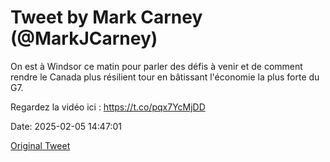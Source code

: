 # Tweet by Mark Carney (@MarkJCarney)

On est à Windsor ce matin pour parler des défis à venir et de comment rendre le Canada plus résilient tour en bâtissant l'économie la plus forte du G7.

Regardez la vidéo ici : https://t.co/pqx7YcMjDD

Date: 2025-02-05 14:47:01

[Original Tweet](https://x.com/MarkJCarney/status/1887150943965200441)
